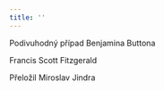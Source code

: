 ```yaml
---
title: ''
---
```


Podivuhodný případ Benjamina Buttona

Francis Scott Fitzgerald

Přeložil Miroslav Jindra
